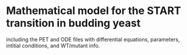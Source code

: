 # Mathematical model for the START transition in budding yeast
including the PET and ODE files with differential equations, parameters, intitial conditions, and WT/mutant info.
